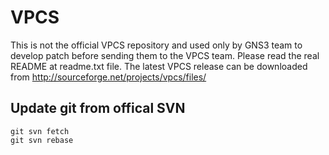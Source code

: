 # VPCS
This is not the official VPCS repository and used only by GNS3 team to develop patch before sending them
to the VPCS team. Please read the real README at readme.txt file.
The latest VPCS release can be downloaded from http://sourceforge.net/projects/vpcs/files/

## Update git from offical SVN

    git svn fetch
    git svn rebase


